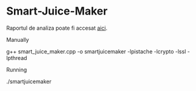 # Smart-Juice-Maker

Raportul de analiza poate fi accesat [aici](https://drive.google.com/file/d/1E63-G4GlCUnH10iFmfEvAfgfBoLkKwqw/view?usp=sharing).

Manually

g++ smart_juice_maker.cpp -o smartjuicemaker -lpistache -lcrypto -lssl -lpthread

Running

./smartjuicemaker
